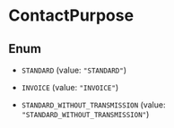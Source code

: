 

# ContactPurpose

## Enum


* `STANDARD` (value: `"STANDARD"`)

* `INVOICE` (value: `"INVOICE"`)

* `STANDARD_WITHOUT_TRANSMISSION` (value: `"STANDARD_WITHOUT_TRANSMISSION"`)




